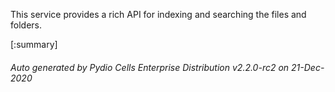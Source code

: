 






This service provides a rich API for indexing and searching the files and folders.

[:summary]

###### Auto generated by Pydio Cells Enterprise Distribution v2.2.0-rc2 on 21-Dec-2020
